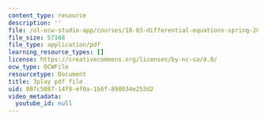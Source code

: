 ```yaml
---
content_type: resource
description: ''
file: /ol-ocw-studio-app/courses/18-03-differential-equations-spring-2010/087c508714f9ef0a1b6f890034e253d2_eyNm7XGJr4s.pdf
file_size: 57168
file_type: application/pdf
learning_resource_types: []
license: https://creativecommons.org/licenses/by-nc-sa/4.0/
ocw_type: OCWFile
resourcetype: Document
title: 3play pdf file
uid: 087c5087-14f9-ef0a-1b6f-890034e253d2
video_metadata:
  youtube_id: null
---
```


